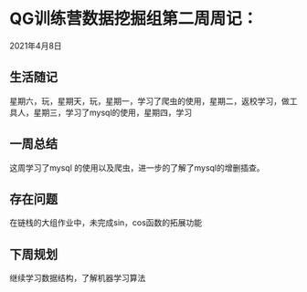 # QG训练营数据挖掘组第二周周记：
2021年4月8日

## 生活随记

星期六，玩，星期天，玩，星期一，学习了爬虫的使用，星期二，返校学习，做工具人，星期三，学习了mysql的使用，星期四，学习

## 一周总结

这周学习了mysql 的使用以及爬虫，进一步的了解了mysql的增删插查。

## 存在问题

在链栈的大组作业中，未完成sin，cos函数的拓展功能

## 下周规划

继续学习数据结构，了解机器学习算法

